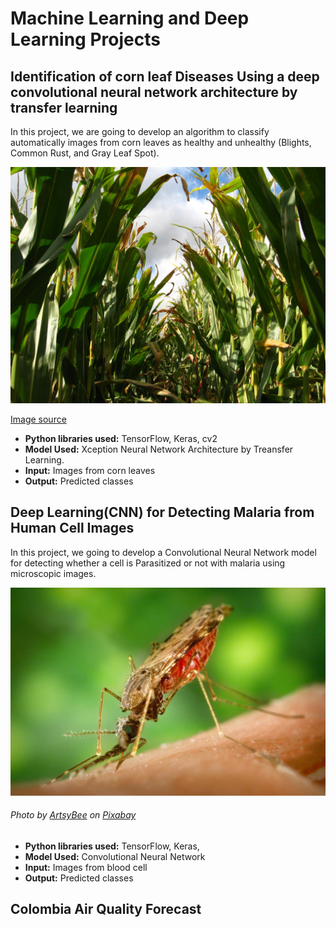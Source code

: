 # Machine Learning and Deep Learning Projects

## Identification of corn leaf Diseases Using a deep convolutional neural network architecture by transfer learning

In this project, we are going to develop an algorithm to classify automatically images from corn leaves as healthy and unhealthy (Blights, Common Rust, and Gray Leaf Spot).

![alt text](https://github.com/Luissalazarsalinas/Machine_Learning_Projects/blob/master/Img/Corn%20leaf%20diseases.jpg)

<a href = 'https://www.dekalbasgrowdeltapine.com/en-us/agronomy/managing-corn-diseases.html'> Image source</a>

* **Python libraries used:** TensorFlow, Keras, cv2
* **Model Used:** Xception Neural Network Architecture by Treansfer Learning.
* **Input:** Images from corn leaves
* **Output:** Predicted classes

## Deep Learning(CNN) for Detecting Malaria from Human Cell Images

In this project, we going to develop a Convolutional Neural Network model for detecting whether a cell is Parasitized or not with malaria using microscopic images.

![alt text](https://github.com/Luissalazarsalinas/Machine_Learning_Projects/blob/master/Img/mosquito-g078ec5adf_1280.jpg)
###### Photo by <a href="https://pixabay.com/users/artsybee-462611/">ArtsyBee</a> on <a href="https://pixabay.com/photos/search/malaria/">Pixabay</a>

* **Python libraries used:** TensorFlow, Keras, 
* **Model Used:** Convolutional Neural Network
* **Input:** Images from blood cell
* **Output:** Predicted classes

## Colombia Air Quality Forecast
